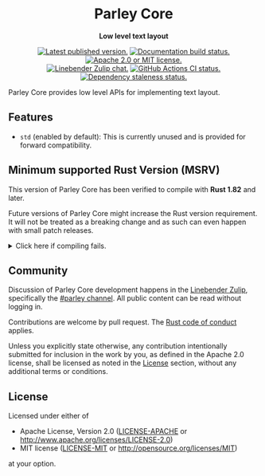 <div align="center">

# Parley Core

**Low level text layout**

[![Latest published version.](https://img.shields.io/crates/v/parley_core.svg)](https://crates.io/crates/parley_core)
[![Documentation build status.](https://img.shields.io/docsrs/parley_core.svg)](https://docs.rs/parley_core)
[![Apache 2.0 or MIT license.](https://img.shields.io/badge/license-Apache--2.0_OR_MIT-blue.svg)](#license)
\
[![Linebender Zulip chat.](https://img.shields.io/badge/Linebender-%23parley-blue?logo=Zulip)](https://xi.zulipchat.com/#narrow/channel/205635-parley)
[![GitHub Actions CI status.](https://img.shields.io/github/actions/workflow/status/linebender/parley/ci.yml?logo=github&label=CI)](https://github.com/linebender/parley/actions)
[![Dependency staleness status.](https://deps.rs/crate/parley_core/latest/status.svg)](https://deps.rs/crate/parley_core)

</div>

<!-- We use cargo-rdme to update the README with the contents of lib.rs.
To edit the following section, update it in lib.rs, then run:
cargo rdme --workspace-project=parley_core --heading-base-level=0
Full documentation at https://github.com/orium/cargo-rdme -->

<!-- Intra-doc links used in lib.rs should be evaluated here.
See https://linebender.org/blog/doc-include/ for related discussion. -->

<!-- cargo-rdme start -->

Parley Core provides low level APIs for implementing text layout.

## Features

- `std` (enabled by default): This is currently unused and is provided for forward compatibility.

<!-- cargo-rdme end -->

## Minimum supported Rust Version (MSRV)

This version of Parley Core has been verified to compile with **Rust 1.82** and later.

Future versions of Parley Core might increase the Rust version requirement.
It will not be treated as a breaking change and as such can even happen with small patch releases.

<details>
<summary>Click here if compiling fails.</summary>

As time has passed, some of Parley Core's dependencies could have released versions with a higher Rust requirement.
If you encounter a compilation issue due to a dependency and don't want to upgrade your Rust toolchain, then you could downgrade the dependency.

```sh
# Use the problematic dependency's name and version
cargo update -p package_name --precise 0.1.1
```
</details>

## Community

Discussion of Parley Core development happens in the [Linebender Zulip](https://xi.zulipchat.com/), specifically the [#parley channel](https://xi.zulipchat.com/#narrow/channel/205635-parley).
All public content can be read without logging in.

Contributions are welcome by pull request. The [Rust code of conduct] applies.

Unless you explicitly state otherwise, any contribution intentionally submitted for inclusion in the work by you, as defined in the Apache 2.0 license, shall be licensed as noted in the [License](#license) section, without any additional terms or conditions.

## License

Licensed under either of

- Apache License, Version 2.0 ([LICENSE-APACHE](LICENSE-APACHE) or <http://www.apache.org/licenses/LICENSE-2.0>)
- MIT license ([LICENSE-MIT](LICENSE-MIT) or <http://opensource.org/licenses/MIT>)

at your option.

[Rust code of conduct]: https://www.rust-lang.org/policies/code-of-conduct
